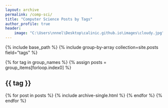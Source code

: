 ```yaml
---
layout: archive
permalink: /comp-sci/
title: "Computer Science Posts by Tags"
author_profile: true 
header: 
    image: "C:\Users\nnnel\Desktop\calinic.github.io\images\cloudy.jpg"
---
```


{% include base_path %}
{% include group-by-array collection=site.posts field="tags" %}

{% for tag in group_names %}
  {% assign posts = group_items[forloop.index0] %}
  <h2 id="{{ tag | slugify }}" class="archive__subtitle">{{ tag }}</h2>
  {% for post in posts %}
    {% include archive-single.html %}
  {% endfor %}
{% endfor %}
